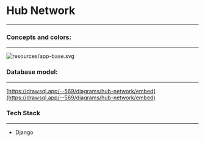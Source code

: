 # Hub Network

---

### Concepts and colors:

---

![resources/app-base.svg](https://s3-us-west-2.amazonaws.com/secure.notion-static.com/329d6ef7-369b-4d8c-bb8f-add43cf0211f/app-base.svg)

### Database model:

---

[https://drawsql.app/--569/diagrams/hub-network/embed](https://drawsql.app/--569/diagrams/hub-network/embed)

### **Tech Stack**

---

- Django